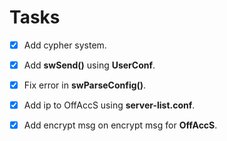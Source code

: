 # Tasks

- [X] Add cypher system.
- [X] Add **swSend()** using **UserConf**.
- [X] Fix error in **swParseConfig()**.
- [X] Add ip to OffAccS using **server-list.conf**.
- [X] Add encrypt msg on encrypt msg for **OffAccS**.

